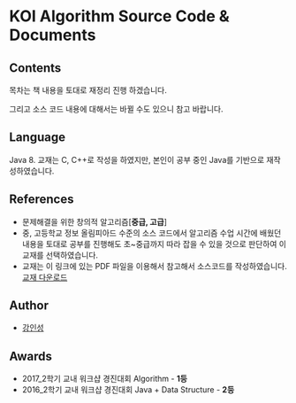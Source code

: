# KOI Algorithm Source Code & Documents

## Contents
목차는 책 내용을 토대로 재정리 진행 하겠습니다.

그리고 소스 코드 내용에 대해서는 바뀔 수도 있으니 참고 바랍니다.

## Language
Java 8. 교재는 C, C++로 작성을 하였지만, 본인이 공부 중인 Java를 기반으로 재작성하였습니다.

## References
- 문제해결을 위한 창의적 알고리즘[**중급, 고급**]
- 중, 고등학교 정보 올림피아드 수준의 소스 코드에서 알고리즘 수업 시간에 배웠던 내용을 토대로 공부를 진행해도 초~중급까지 따라 잡을 수 있을 것으로 판단하여 이 교재를 선택하였습니다.
- 교재는 이 링크에 있는 PDF 파일을 이용해서 참고해서 소스코드를 작성하였습니다.
[교재 다운로드](https://www.digitalculture.or.kr/koi/StudyBook.do)

## Author
- [강인성](https://github.com/tails5555)

## Awards
- 2017_2학기 교내 워크샵 경진대회 Algorithm - **1등**
- 2016_2학기 교내 워크샵 경진대회 Java + Data Structure - **2등**